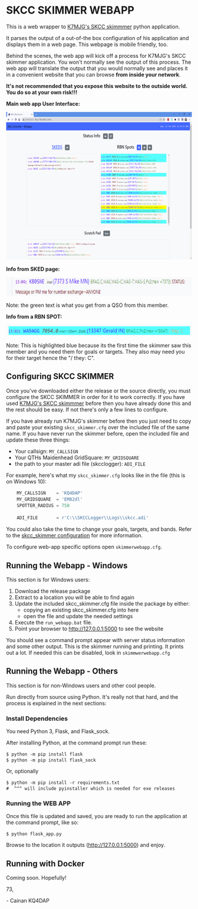 # SKCC SKIMMER WEBAPP

This is a web wrapper to [K7MJG's SKCC skimmmer][1] python application.

It parses the output of a out-of-the box configuration of his application and displays
them in a web page. This webpage is mobile friendly, too.

Behind the scenes, the web app will kick off a process for K7MJG's SKCC skimmer
application. You won't normally see the output of this process. The web app will
translate the output that you would normally see and places it in a convenient
website that you can browse **from inside your network**. 

**It's not recommended that you expose this website to the outside world. You 
do so at your own risk!!!**

**Main web app User Interface:**
<p align="center">
<img src="https://raw.githubusercontent.com/cwhelchel/skimmer_webapp/master/docs/img/screenshot1.png?raw=true" width="600" height="400" alt="Skimmer Screenshot" />
</p>

**Info from SKED page:**
<p align="center">
<img src="https://raw.githubusercontent.com/cwhelchel/skimmer_webapp/master/docs/img/screenshot2.png?raw=true" width="600" height="50" alt="SKED Screenshot" />
</p>

Note: the green text is what you get from a QSO from this member.

**Info from a RBN SPOT:**
<p align="center">
<img src="https://raw.githubusercontent.com/cwhelchel/skimmer_webapp/master/docs/img/screenshot3.png?raw=true" width="600" height="30" alt="SKED Screenshot" />
</p>

Note: This is highlighted blue because its the first time the skimmer saw this member
and you need them for goals or targets. They also may need you for their target hence the "/ they: C".

## Configuring SKCC SKIMMER

Once you've downloaded either the release or the source directly, you must configure
the SKCC SKIMMER in order for it to work correctly. If you have used [K7MJG's SKCC skimmmer][1] before then you have already done this and the rest should be easy.
If not there's only a few lines to configure.

If you have already run K7MJG's skimmer before then you just need to copy and paste  your existing ```skcc_skimmer.cfg``` over the included file of the same name. If you have never run the skimmer before, open the included file and update these three things: 

* Your callsign: `MY_CALLSIGN`
* Your QTHs Maidenhead GridSquare: `MY_GRIDSQUARE`
* the path to your master adi file (skcclogger): `ADI_FILE`

For example, here's what my ```skcc_skimmer.cfg``` looks like in the file (this 
is on Windows 10):

```python
    MY_CALLSIGN    = 'KQ4DAP'           
    MY_GRIDSQUARE  = 'EM82dl'           
    SPOTTER_RADIUS = 750          

    ADI_FILE       = r'C:\\SKCCLogger\\Logs\\skcc.adi'
```

You could also take the time to change your goals, targets, and bands. Refer to
the [skcc_skimmer configuration][2] for more information.

To configure web-app specific options open ```skimmerwebapp.cfg```.

## Running the Webapp - Windows

This section is for Windows users:

1) Download the release package
2) Extract to a location you will be able to find again
3) Update the included skcc_skimmer.cfg file inside the package by either:
   - copying an existing skcc_skimmer.cfg into here
   - open the file and update the needed settings
4) Execute the ```run_webapp.bat``` file.
5) Point your browser to http://127.0.0.1:5000 to see the website

You should see a command prompt appear with server status information and some other
output. This is the skimmer running and printing. It prints out a lot. If needed
this can be disabled, look in ```skimmwerwebapp.cfg```

## Running the Webapp - Others

This section is for non-Windows users and other cool people.

Run directly from source using Python. It's really not that hard, and the 
process is explained in the next sections:

### Install Dependencies

You need Python 3, Flask, and Flask_sock.

After installing Python, at the command prompt run these:

    $ python -m pip install flask
    $ python -m pip install flask_sock

Or, optionally

    $ python -m pip install -r requirements.txt    
    #  ^^^ will include pyinstaller which is needed for exe releases

### Running the WEB APP    

Once this file is updated and saved, you are ready to run the application at the command prompt, like so:

    $ python flask_app.py

Browse to the location it outputs (http://127.0.0.1:5000) and enjoy.

## Running with Docker

Coming soon. Hopefully!

73,

\- Cainan KQ4DAP


[1]: https://github.com/k7mjg/skcc_skimmer
[2]: https://www.k7mjg.com/#id_Configuration